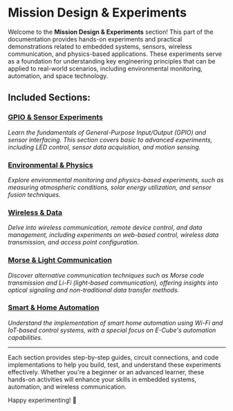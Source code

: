 # Mission Design & Experiments

Welcome to the **Mission Design & Experiments** section! This part of the documentation provides hands-on experiments and practical demonstrations related to embedded systems, sensors, wireless communication, and physics-based applications. These experiments serve as a foundation for understanding key engineering principles that can be applied to real-world scenarios, including environmental monitoring, automation, and space technology. 

## Included Sections:

### [GPIO & Sensor Experiments](gpiosensor/index.md)
<i> Learn the fundamentals of General-Purpose Input/Output (GPIO) and sensor interfacing. This section covers basic to advanced experiments, including LED control, sensor data acquisition, and motion sensing. </i>

### [Environmental & Physics](envnphysics/index.md)
<i> Explore environmental monitoring and physics-based experiments, such as measuring atmospheric conditions, solar energy utilization, and sensor fusion techniques. </i>

### [Wireless & Data](wirelessndata/index.md)
<i> Delve into wireless communication, remote device control, and data management, including experiments on web-based control, wireless data transmission, and access point configuration. </i>

### [Morse & Light Communication](morsecodenlight/index.md)
<i> Discover alternative communication techniques such as Morse code transmission and Li-Fi (light-based communication), offering insights into optical signaling and non-traditional data transfer methods. </i>

### [Smart & Home Automation](smartnhome/index.md)
<i> Understand the implementation of smart home automation using Wi-Fi and IoT-based control systems, with a special focus on E-Cube's automation capabilities. </i>

---

Each section provides step-by-step guides, circuit connections, and code implementations to help you build, test, and understand these experiments effectively. Whether you're a beginner or an advanced learner, these hands-on activities will enhance your skills in embedded systems, automation, and wireless communication.

Happy experimenting! 🚀
